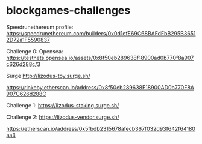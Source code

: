 # blockgames-challenges

Speedrunethereum profile:
https://speedrunethereum.com/builders/0x0d1efE69C68BAFdFbB295B36512D72a1F5590837

Challenge 0:
Opensea:
https://testnets.opensea.io/assets/0x8f50eb289638f18900ad0b770f8a907c626d288c/3

Surge
http://lizodus-toy.surge.sh/

https://rinkeby.etherscan.io/address/0x8f50eb289638F18900AD0b770F8A907C626d288C


Challenge 1:
https://lizodus-staking.surge.sh/

Challenge 2:
https://lizodus-vendor.surge.sh/

https://etherscan.io/address/0x5fbdb2315678afecb367f032d93f642f64180aa3
